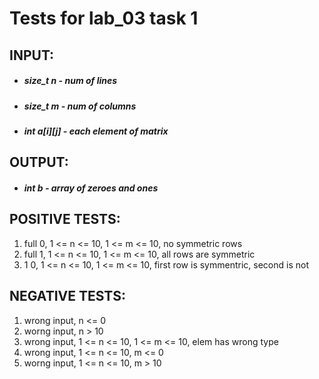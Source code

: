 # Tests for lab_03 task 1
## INPUT:
* ##### size_t n - num of lines
* ##### size_t m - num of columns
* ##### int a[i][j] - each element of matrix
## OUTPUT:
* ##### int b - array of zeroes and ones
## POSITIVE TESTS:
1. full 0, 1 <= n <= 10, 1 <= m <= 10, no symmetric rows
2. full 1,  1 <= n <= 10, 1 <= m <= 10, all rows are symmetric
3. 1 0, 1 <= n <= 10, 1 <= m <= 10, first row is symmentric, second is not
## NEGATIVE TESTS:
1. wrong input, n <= 0
2. worng input, n > 10
3. wrong input, 1 <= n <= 10, 1 <= m <= 10, elem has wrong type
4. wrong input, 1 <= n <= 10, m <= 0
5. worng input, 1 <= n <= 10, m > 10

